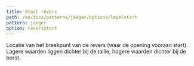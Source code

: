 ```yaml
---
title: Start revers
path: /en/docs/patterns/jaeger/options/lapelstart
pattern: jaeger
option: reversStart
---
```


Locatie van het breekpunt van de revers (waar de opening vooraan start). Lagere waarden liggen dichter bij de taille, hogere waarden dichter bij de borst.
